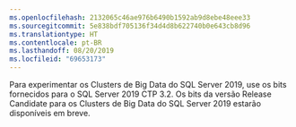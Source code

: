 ```yaml
---
ms.openlocfilehash: 2132065c46ae976b6490b1592ab9d8ebe48eee33
ms.sourcegitcommit: 5e838bdf705136f34d4d8b622740b0e643cb8d96
ms.translationtype: HT
ms.contentlocale: pt-BR
ms.lasthandoff: 08/20/2019
ms.locfileid: "69653173"
---
```

Para experimentar os Clusters de Big Data do SQL Server 2019, use os bits fornecidos para o SQL Server 2019 CTP 3.2. Os bits da versão Release Candidate para os Clusters de Big Data do SQL Server 2019 estarão disponíveis em breve. 